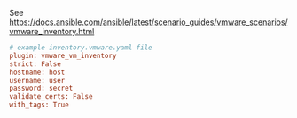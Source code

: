 See https://docs.ansible.com/ansible/latest/scenario_guides/vmware_scenarios/vmware_inventory.html

```ini
# example inventory.vmware.yaml file
plugin: vmware_vm_inventory
strict: False
hostname: host
username: user
password: secret
validate_certs: False
with_tags: True
```
